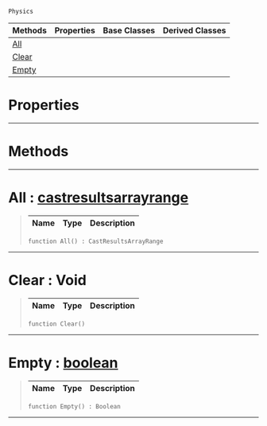  `Physics`

|Methods|Properties|Base Classes|Derived Classes|
|---|---|---|---|
|[ All](https://github.com/PlasmaEngine/PlasmaDocs/blob/master/code_reference/class_reference/castresults.markdown#all-plasma-engine-document)| | | |
|[ Clear](https://github.com/PlasmaEngine/PlasmaDocs/blob/master/code_reference/class_reference/castresults.markdown#clear-void)| | | |
|[ Empty](https://github.com/PlasmaEngine/PlasmaDocs/blob/master/code_reference/class_reference/castresults.markdown#empty-plasma-engine-docume)| | | |


 #  Properties


---  
 #  Methods


---  
 #  All : [castresultsarrayrange](https://github.com/PlasmaEngine/PlasmaDocs/blob/master/code_reference/class_reference/castresultsarrayrange.markdown)

> 
> |Name|Type|Description|
> |---|---|---|
> ``` lang=cpp, name=Lightning
> function All() : CastResultsArrayRange
> ``` 


---  
 #  Clear : Void

> 
> |Name|Type|Description|
> |---|---|---|
> ``` lang=cpp, name=Lightning
> function Clear()
> ``` 


---  
 #  Empty : [boolean](https://github.com/PlasmaEngine/PlasmaDocs/blob/master/code_reference/lightning_base_types/boolean.markdown)

> 
> |Name|Type|Description|
> |---|---|---|
> ``` lang=cpp, name=Lightning
> function Empty() : Boolean
> ``` 


---  
 

 